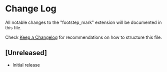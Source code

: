 # Change Log

All notable changes to the "footstep_mark" extension will be documented in this file.

Check [Keep a Changelog](http://keepachangelog.com/) for recommendations on how to structure this file.

## [Unreleased]

- Initial release